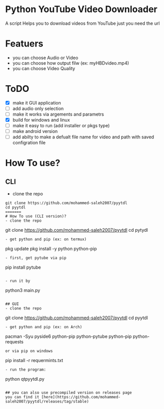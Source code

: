 # Python YouTube Video Downloader

A script Helps you to download videos from YouTube just you need the url

# Featuers
 - you can choose Audio or Video
 - you can choose how output filw (ex: myHBDvideo.mp4)
 - you can choose Video Quality

# ToDO
* [x] make it GUI application
* [ ] add audio only selection
* [ ] make it works via argements and parametrs
* [x] build for windows and linux
* [ ] make it easy to run (add installer or pkgs type)
* [ ] make android version
* [ ] add abilty to make a defualt file name for video and path with saved configration file

# How To use?
## CLI
- clone the repo
```
git clone https://github.com/mohammed-saleh2007/pyytdl
cd pyytdl
=======
# How To use (CLI version)?
- clone the repo
```
git clone https://github.com/mohammed-saleh2007/pyytdl
cd pytydl
```
- get python and pip (ex: on termux)
```
pkg update
pkg install -y python python-pip
```
- first, get pytube via pip
```
pip install pytube
```

- run it by
```
python3 main.py
```

## GUI
- clone the repo
```
git clone https://github.com/mohammed-saleh2007/pyytdl
cd pyytdl
```
- get python and pip (ex: on Arch)
```
pacman -Syu pyside6 python-pip python-pytube python-pip python-requests
```
or via pip on windows
```
pip install -r requermints.txt
```
- run the program:
```
python qtpyytdl.py
```

## you can also use precompiled version on releases page
you can find it [here](https://github.com/mohammed-saleh2007/pyytdl/releases/tag/stable)


